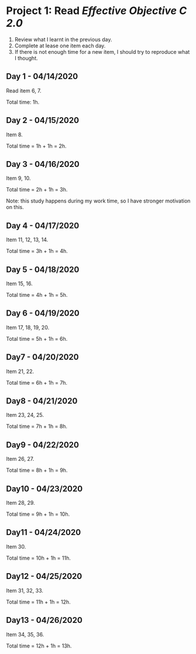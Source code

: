 # Project 1: Read *Effective Objective C 2.0*

1. Review what I learnt in the previous day.
2. Complete at lease one item each day.
3. If there is not enough time for a new item, I should try to reproduce what I thought.

## Day 1 - 04/14/2020

Read item 6, 7.

Total time: 1h.

## Day 2 - 04/15/2020

Item 8.

Total time = 1h + 1h = 2h.

## Day 3 - 04/16/2020

Item 9, 10.

Total time = 2h + 1h = 3h. 

Note: this study happens during my work time, so I have stronger motivation on this.

## Day 4 - 04/17/2020

Item 11, 12, 13, 14.

Total time = 3h + 1h = 4h. 

## Day 5 - 04/18/2020

Item 15, 16.

Total time = 4h + 1h = 5h. 

## Day 6 - 04/19/2020

Item 17, 18, 19, 20.

Total time = 5h + 1h = 6h. 

## Day7 - 04/20/2020

Item 21, 22.

Total time = 6h + 1h = 7h. 

## Day8 - 04/21/2020

Item 23, 24, 25.

Total time = 7h + 1h = 8h. 

## Day9 - 04/22/2020

Item 26, 27. 

Total time = 8h + 1h = 9h. 

## Day10 - 04/23/2020

Item 28, 29. 

Total time = 9h + 1h = 10h. 

## Day11 - 04/24/2020

Item 30. 

Total time = 10h + 1h = 11h. 

## Day12 - 04/25/2020

Item 31, 32, 33. 

Total time = 11h + 1h = 12h. 

## Day13 - 04/26/2020

Item 34, 35, 36. 

Total time = 12h + 1h = 13h. 